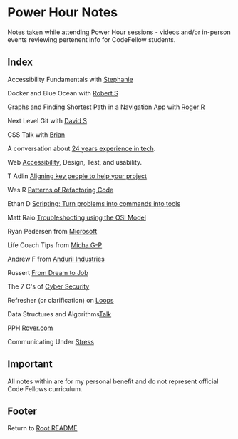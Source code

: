 # Power Hour Notes  

Notes taken while attending Power Hour sessions - videos and/or in-person events reviewing pertenent info for CodeFellow students.

## Index

Accessibility Fundamentals with [Stephanie](hill-accessibility-fundamentals.html)

Docker and Blue Ocean with [Robert S](shepley-docker-digitalocean.html)

Graphs and Finding Shortest Path in a Navigation App with [Roger R](./roger-graphs-navapp.html)

Next Level Git with [David S](./dsouther-next-level-git.html)

CSS Talk with [Brian](./bnation-css-stuff.html)

A conversation about [24 years experience in tech](./bennett-12in4in24.html).

Web [Accessibility](web-accessibility-design-test.html), Design, Test, and usability.

T Adlin [Aligning key people to help your project](./pph-tadlin-align-key-investors.html)

Wes R [Patterns of Refactoring Code](./wesr-refactoring-patterns.html)

Ethan D [Scripting: Turn problems into commands into tools](./pph-scripting-ethand.html)

Matt Raio [Troubleshooting using the OSI Model](./tshoot-osi-model.html)

Ryan Pedersen from [Microsoft](./pph-rpedersen.html)

Life Coach Tips from [Micha G-P](./life-coach-tips.html)

Andrew F from [Anduril Industries](./pph-fijan-andurilindust.html)

Russert [From Dream to Job](./srussert-dream-job-disney.html)

The 7 C's of [Cyber Security](./pph-sevenc-security.html)

Refresher (or clarification) on [Loops](loops-refresher.html)

Data Structures and Algorithms[Talk](./data-structures-algos.html)

PPH [Rover.com](./pph-rover.html)

Communicating Under [Stress](./comms-under-stress.html)  

## Important  

All notes within are for my personal benefit and do not represent official Code Fellows curriculum.  

## Footer

Return to [Root README](../README.html)
